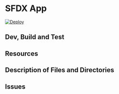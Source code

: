# SFDX  App

[![Deploy](https://deploy-to-sfdx.com/dist/assets/images/DeployToSFDX.svg)](https://deploy-to-sfdx.com)

## Dev, Build and Test


## Resources


## Description of Files and Directories


## Issues


